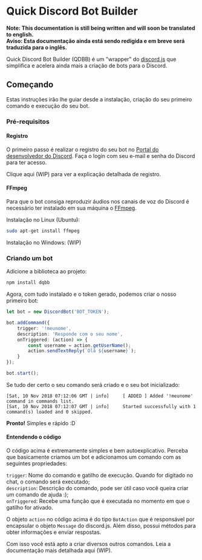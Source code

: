 # Quick Discord Bot Builder

**Note: This documentation is still being written and will soon be translated to english.**</br>
**Aviso: Esta documentação ainda está sendo redigida e em breve será traduzida para o inglês.**

Quick Discord Bot Builder (QDBB) é um "wrapper" do [discord.js](https://github.com/discordjs/discord.js/) que simplifica e acelera ainda mais a criação de bots para o Discord.

## Começando
Estas instruções irão lhe guiar desde a instalação, criação do seu primeiro comando e execução do seu bot.

### Pré-requisitos
#### Registro
O primeiro passo é realizar o registro do seu bot no [Portal do desenvolvedor do Discord](https://discordapp.com/login?redirect_to=%2Fdevelopers). Faça o login com seu e-mail e senha do Discord para ter acesso.

Clique aqui (WIP) para ver a explicação detalhada de registro.

#### FFmpeg
Para que o bot consiga reproduzir áudios nos canais de voz do Discord é necessário ter instalado em sua máquina o [FFmpeg](https://www.ffmpeg.org/).

Instalação no Linux (Ubuntu):
```bash
sudo apt-get install ffmpeg
```

Instalação no Windows:
(WIP)

### Criando um bot
Adicione a biblioteca ao projeto:
```bash
npm install dqbb
```

Agora, com tudo instalado e o token gerado, podemos criar o nosso primeiro bot:

```typescript
let bot = new DiscordBot('BOT_TOKEN');

bot.addCommand({
    trigger: '!meunome',
    description: 'Responde com o seu nome',
    onTriggered: (action) => {
        const username = action.getUserName();
        action.sendTextReply(`Olá ${username}`);
    }
});

bot.start();
```

Se tudo der certo o seu comando será criado e o seu bot inicializado:

```
[Sat, 10 Nov 2018 07:12:06 GMT | info]     [ ADDED ] Added '!meunome' command in commands list.
[Sat, 10 Nov 2018 07:12:07 GMT | info]     Started successfully with 1 command(s) loaded and 0 skipped.
```

**Pronto!** Simples e rápido :D

#### Entendendo o código
O código acima é extremamente simples e bem autoexplicativo. Perceba que basicamente criamos um bot e adicionamos um comando com as seguintes propriedades:

```trigger```: Nome do comando e gatilho de execução. Quando for digitado no chat, o comando será executado;</br>
```description```: Descrição do comando, pode ser útil caso você queira criar um comando de ajuda :);</br>
```onTriggered```: Recebe uma função que é executada no momento em que o gatilho for ativado.

O objeto ```action``` no código acima é do tipo ```BotAction``` que é responsável por encapsular o objeto ```Message``` do discord.js. Além disso, possui métodos para obter informações e enviar respostas.

Com isso você está apto a criar diversos outros comandos. Leia a documentação mais detalhada aqui (WIP).
